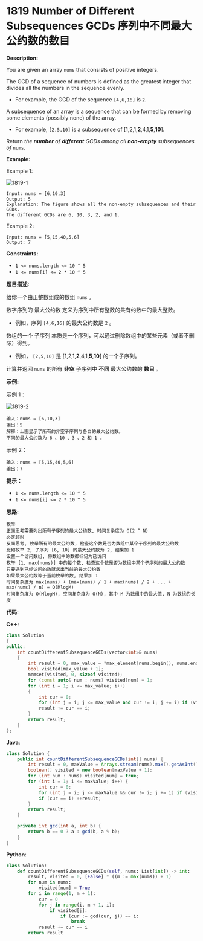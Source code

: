 # 1819 Number of Different Subsequences GCDs 序列中不同最大公约数的数目

__Description:__

You are given an array `nums` that consists of positive integers.

The GCD of a sequence of numbers is defined as the greatest integer that divides all the numbers in the sequence evenly.

- For example, the GCD of the sequence `[4,6,16]` is `2`.

A subsequence of an array is a sequence that can be formed by removing some elements (possibly none) of the array.

- For example, `[2,5,10]` is a subsequence of [1,2,1,__2__,4,1,__5__,__10__].

Return _the __number__ of __different__ GCDs among all __non-empty__ subsequences of_ `nums`.

__Example:__

Example 1:

![1819-1](https://assets.leetcode.com/uploads/2021/03/17/image-1.png)

```text
Input: nums = [6,10,3]
Output: 5
Explanation: The figure shows all the non-empty subsequences and their GCDs.
The different GCDs are 6, 10, 3, 2, and 1.
```

Example 2:

```text
Input: nums = [5,15,40,5,6]
Output: 7
```

__Constraints:__

- `1 <= nums.length <= 10 ^ 5`
- `1 <= nums[i] <= 2 * 10 ^ 5`

__题目描述:__

给你一个由正整数组成的数组 `nums` 。

数字序列的 最大公约数 定义为序列中所有整数的共有约数中的最大整数。

- 例如，序列 `[4,6,16]` 的最大公约数是 `2` 。

数组的一个 子序列 本质是一个序列，可以通过删除数组中的某些元素（或者不删除）得到。

- 例如， `[2,5,10]` 是 [1,2,1,__2__,4,1,__5__,__10__] 的一个子序列。

计算并返回 `nums` 的所有 __非空__ 子序列中 __不同__ 最大公约数的 __数目__ 。

__示例:__

示例 1：

![1819-2](https://assets.leetcode-cn.com/aliyun-lc-upload/uploads/2021/04/03/image-1.png)

```text
输入：nums = [6,10,3]
输出：5
解释：上图显示了所有的非空子序列与各自的最大公约数。
不同的最大公约数为 6 、10 、3 、2 和 1 。
```

示例 2：

```text
输入：nums = [5,15,40,5,6]
输出：7
```

__提示：__

- `1 <= nums.length <= 10 ^ 5`
- `1 <= nums[i] <= 2 * 10 ^ 5`

__思路:__

```text
枚举
正面思考需要列出所有子序列的最大公约数, 时间复杂度为 O(2 ^ N)
必定超时
反面思考, 枚举所有的最大公约数, 检查这个数是否为数组中某个子序列的最大公约数
比如枚举 2, 子序列 [6, 10] 的最大公约数为 2, 结果加 1
设置一个访问数组, 将数组中的数都标记为已访问
枚举 [1, max(nums)] 中的每个数, 检查这个数是否为数组中某个子序列的最大公约数
只要遇到已经访问的数就求出当前的最大公约数
如果最大公约数等于当前枚举的数, 结果加 1
时间复杂度为 max(nums) + (max(nums) / 1 + max(nums) / 2 + ... + max(nums) / n) = O(MlogM)
时间复杂度为 O(MlogM), 空间复杂度为 O(N), 其中 M 为数组中的最大值, N 为数组的长度
```

__代码:__

__C++__:

```C++
class Solution 
{
public:
    int countDifferentSubsequenceGCDs(vector<int>& nums) 
    {
        int result = 0, max_value = *max_element(nums.begin(), nums.end());
        bool visited[max_value + 1];
        memset(visited, 0, sizeof visited);
        for (const auto& num : nums) visited[num] = 1;
        for (int i = 1; i <= max_value; i++)
        {
            int cur = 0;
            for (int j = i; j <= max_value and cur != i; j += i) if (visited[j]) cur = gcd(cur, j);
            result += cur == i;
        }
        return result;
    }
};
```

__Java__:

```Java
class Solution {
    public int countDifferentSubsequenceGCDs(int[] nums) {
        int result = 0, maxValue = Arrays.stream(nums).max().getAsInt();
        boolean[] visited = new boolean[maxValue + 1];
        for (int num : nums) visited[num] = true;
        for (int i = 1; i <= maxValue; i++) {
            int cur = 0;
            for (int j = i; j <= maxValue && cur != i; j += i) if (visited[j]) cur = gcd(cur, j);
            if (cur == i) ++result;
        }
        return result;
    }

    private int gcd(int a, int b) {
        return b == 0 ? a : gcd(b, a % b);
    }
}
```

__Python__:

```Python
class Solution:
    def countDifferentSubsequenceGCDs(self, nums: List[int]) -> int:
        result, visited = 0, [False] * ((m := max(nums)) + 1)
        for num in nums:
            visited[num] = True
        for i in range(1, m + 1):
            cur = 0
            for j in range(i, m + 1, i):
                if visited[j]:
                    if (cur := gcd(cur, j)) == i:
                        break
            result += cur == i
        return result
```
